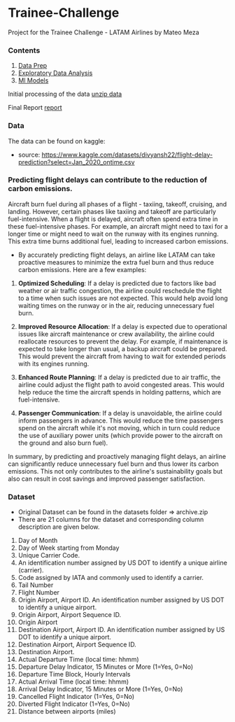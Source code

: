 # Trainee-Challenge
Project for the Trainee Challenge - LATAM Airlines by Mateo Meza

### Contents
1. [Data Prep](./notebooks/DataPrep.ipynb)
1. [Exploratory Data Analysis](./notebooks/EDA.ipynb)
1. [Ml Models](./notebooks/Model.ipynb)

Initial processing of the data
[unzip data](./processing.py)

Final Report
[report](./report/README.pdf)

### Data

The data can be found on kaggle:
* source: https://www.kaggle.com/datasets/divyansh22/flight-delay-prediction?select=Jan_2020_ontime.csv

### Predicting flight delays can contribute to the reduction of carbon emissions.

Aircraft burn fuel during all phases of a flight - taxiing, takeoff, cruising, and landing. However, certain phases like taxiing and takeoff are particularly fuel-intensive. When a flight is delayed, aircraft often spend extra time in these fuel-intensive phases. For example, an aircraft might need to taxi for a longer time or might need to wait on the runway with its engines running. This extra time burns additional fuel, leading to increased carbon emissions.

* By accurately predicting flight delays, an airline like LATAM can take proactive measures to minimize the extra fuel burn and thus reduce carbon emissions. Here are a few examples:

1. **Optimized Scheduling**: If a delay is predicted due to factors like bad weather or air traffic congestion, the airline could reschedule the flight to a time when such issues are not expected. This would help avoid long waiting times on the runway or in the air, reducing unnecessary fuel burn.

2. **Improved Resource Allocation**: If a delay is expected due to operational issues like aircraft maintenance or crew availability, the airline could reallocate resources to prevent the delay. For example, if maintenance is expected to take longer than usual, a backup aircraft could be prepared. This would prevent the aircraft from having to wait for extended periods with its engines running.

3. **Enhanced Route Planning**: If a delay is predicted due to air traffic, the airline could adjust the flight path to avoid congested areas. This would help reduce the time the aircraft spends in holding patterns, which are fuel-intensive.

4. **Passenger Communication**: If a delay is unavoidable, the airline could inform passengers in advance. This would reduce the time passengers spend on the aircraft while it's not moving, which in turn could reduce the use of auxiliary power units (which provide power to the aircraft on the ground and also burn fuel).

In summary, by predicting and proactively managing flight delays, an airline can significantly reduce unnecessary fuel burn and thus lower its carbon emissions. This not only contributes to the airline's sustainability goals but also can result in cost savings and improved passenger satisfaction.

### Dataset
* Original Dataset can be found in the datasets folder => archive.zip
* There are 21 columns for the dataset and corresponding column description are given below.  
    
1. Day of Month
2. Day of Week starting from Monday
3. Unique Carrier Code. 
4. An identification number assigned by US DOT to identify a unique airline (carrier). 
5. Code assigned by IATA and commonly used to identify a carrier. 
6. Tail Number
7. Flight Number
8. Origin Airport, Airport ID. An identification number assigned by US DOT to identify a unique airport.
9. Origin Airport, Airport Sequence ID. 
10. Origin Airport
11. Destination Airport, Airport ID. An identification number assigned by US DOT to identify a unique airport.
12. Destination Airport, Airport Sequence ID. 
13. Destination Airport.
14. Actual Departure Time (local time: hhmm)
15. Departure Delay Indicator, 15 Minutes or More (1=Yes, 0=No)
16. Departure Time Block, Hourly Intervals
17. Actual Arrival Time (local time: hhmm)
18. Arrival Delay Indicator, 15 Minutes or More (1=Yes, 0=No)
19. Cancelled Flight Indicator (1=Yes, 0=No)
20. Diverted Flight Indicator (1=Yes, 0=No)
21. Distance between airports (miles)  
